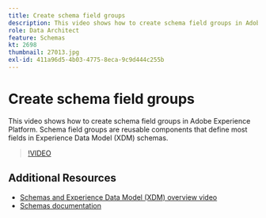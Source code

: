 ```yaml
---
title: Create schema field groups
description: This video shows how to create schema field groups in Adobe Experience Platform. Schema field groups are reusable components that define most fields in Experience Data Model (XDM) schemas. 
role: Data Architect
feature: Schemas
kt: 2698
thumbnail: 27013.jpg
exl-id: 411a96d5-4b03-4775-8eca-9c9d444c255b
---
```

# Create schema field groups

This video shows how to create schema field groups in Adobe Experience Platform. Schema field groups are reusable components that define most fields in Experience Data Model (XDM) schemas. 

>[!VIDEO](https://video.tv.adobe.com/v/27013?quality=12&learn=on)

## Additional Resources

* [Schemas and Experience Data Model (XDM) overview video](understanding-the-xdm-system-and-experience-data-model.md)
* [Schemas documentation](https://experienceleague.adobe.com/docs/experience-platform/xdm/home.html)
